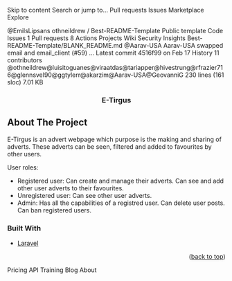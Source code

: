 Skip to content
Search or jump to…
Pull requests
Issues
Marketplace
Explore
 
@EmilsLipsans 
othneildrew
/
Best-README-Template
Public template
Code
Issues
1
Pull requests
8
Actions
Projects
Wiki
Security
Insights
Best-README-Template/BLANK_README.md
@Aarav-USA
Aarav-USA swapped email and email_client (#59)
…
Latest commit 4516f99 on Feb 17
 History
 11 contributors
@othneildrew@luisitoguanes@viraatdas@tariapper@hivestrung@rfrazier716@glennsvel90@ggtylerr@akarzim@Aarav-USA@GeovanniG
230 lines (161 sloc)  7.01 KB
   
<h3 align="center">E-Tirgus</h3>

<!-- ABOUT THE PROJECT -->
## About The Project

E-Tirgus is an advert webpage which purpose is the making and sharing of adverts. These adverts can be seen, filtered and added to favourites by other users.

User roles:
- Registered user: Can create and manage their adverts. Can see and add other user adverts to their favourites.
- Unregistered user: Can see other user adverts.
- Admin: Has all the capabilities of a registred user. Can delete user posts. Can ban registered users.




### Built With

* [Laravel](https://laravel.com)

<p align="right">(<a href="#top">back to top</a>)</p>




Pricing
API
Training
Blog
About

